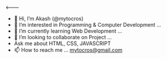 <---

- 👋 Hi, I’m Akash (@mytocros)
- 👀 I’m interested in Programming & Computer Development ...
- 🌱 I’m currently learning Web Development ...
- 💞️ I’m looking to collaborate on Project ...
- Ask me about HTML, CSS, JAVASCRIPT
- 📫 How to reach me ... mytocros@gmail.com 

<!---
mytocros/mytocros is a ✨ special ✨ repository because its `README.md` (this file) appears on your GitHub profile.
You can click the Preview link to take a look at your changes.
--->
